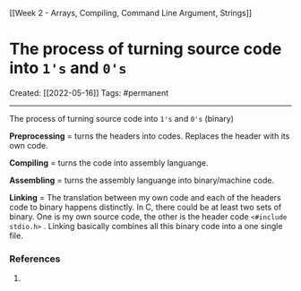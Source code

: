 [[Week 2 - Arrays, Compiling, Command Line Argument, Strings]]

# The process of turning source code into `1's` and `0's` 
Created:  [[2022-05-16]]
Tags: #permanent 

---
The process of turning source code into `1's` and `0's` (binary)

**Preprocessing** = turns the headers into codes. Replaces the header with its own code.

**Compiling** = turns the code into assembly languange. 

**Assembling** = turns the assembly languange into binary/machine code. 

**Linking** = The translation between my own code and each of the headers code to binary happens distinctly.  In C, there could be at least two sets of binary. One is my own source code, the other is the header code ``<#include stdio.h>`` . Linking basically combines all this binary code into a one single file. 















### References
1. 
